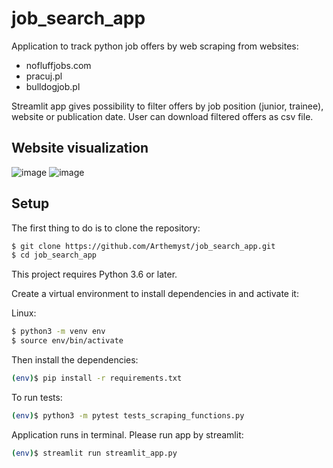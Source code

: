# job_search_app
Application to track python job offers by web scraping from websites:
- nofluffjobs.com
- pracuj.pl
- bulldogjob.pl

Streamlit app gives possibility to filter offers by job position (junior, trainee), website or publication date.
User can download filtered offers as csv file.

## Website visualization
![image](https://user-images.githubusercontent.com/59807704/190413805-b8ce6464-24c0-4630-b475-d299b76cc9f6.png)
![image](https://user-images.githubusercontent.com/59807704/190413956-0fde46c9-6e02-4272-b23b-56eceed08105.png)


## Setup
The first thing to do is to clone the repository:

```sh
$ git clone https://github.com/Arthemyst/job_search_app.git
$ cd job_search_app
```

This project requires Python 3.6 or later.

Create a virtual environment to install dependencies in and activate it:

Linux:
```sh
$ python3 -m venv env
$ source env/bin/activate
```

Then install the dependencies:
```sh
(env)$ pip install -r requirements.txt
```

To run tests:

```sh
(env)$ python3 -m pytest tests_scraping_functions.py
```

Application runs in terminal. Please run app by streamlit:
```sh
(env)$ streamlit run streamlit_app.py
```
